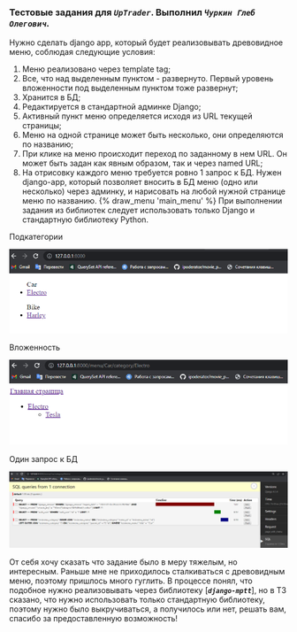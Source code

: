 ### Тестовые задания для ***`UpTrader`***. Выполнил ***`Чуркин Глеб Олегович`***. 
            
Нужно сделать django app, который будет реализовывать древовидное меню, соблюдая
следующие условия:
1) Меню реализовано через template tag;
2) Все, что над выделенным пунктом - развернуто. Первый уровень вложенности под
выделенным пунктом тоже развернут;
3) Хранится в БД;
4) Редактируется в стандартной админке Django;
5) Активный пункт меню определяется исходя из URL текущей страницы;
6) Меню на одной странице может быть несколько, они определяются по названию;
7) При клике на меню происходит переход по заданному в нем URL. Он может быть задан как
явным образом, так и через named URL;
8) На отрисовку каждого меню требуется ровно 1 запрос к БД.
Нужен django-app, который позволяет вносить в БД меню (одно или несколько) через
админку, и нарисовать на любой нужной странице меню по названию.
{% draw_menu 'main_menu' %}
При выполнении задания из библиотек следует использовать только Django и стандартную
библиотеку Python.

  Подкатегории 

![Image alt](https://github.com/ipoderator/uptrader-test/blob/master/1.png)


  Вложенность 

![Image alt](https://github.com/ipoderator/uptrader-test/blob/master/Screenshot_2.png)

  Один запрос к БД

![Image alt](https://github.com/ipoderator/uptrader-test/blob/master/ый.png)

  
  
От себя хочу сказать что задание было в меру тяжелым, но интересным. Раньше мне не приходилось сталкиваться с древовидным меню, поэтому пришлось много гуглить. В процессе понял, что подобное нужно реализовывать через библиотеку [***`django-mptt`***], но в ТЗ сказано, что нужно использовать только стандартную библиотеку, поэтому нужно было выкручиваться, а получилось или нет, решать вам, спасибо за предоставленную возможность!

